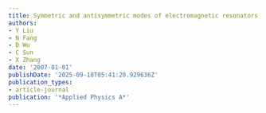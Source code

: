 ```yaml
---
title: Symmetric and antisymmetric modes of electromagnetic resonators
authors:
- Y Liu
- N Fang
- D Wu
- C Sun
- X Zhang
date: '2007-01-01'
publishDate: '2025-09-18T05:41:20.929636Z'
publication_types:
- article-journal
publication: '*Applied Physics A*'
---
```

